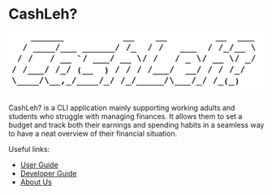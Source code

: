 # CashLeh?

![](./images/logo.png)

CashLeh? is a CLI application mainly supporting working adults and students who struggle with managing finances. 
It allows them to set a budget and track both their earnings and spending habits in a seamless way to have a
neat overview of their financial situation.

Useful links:
* [User Guide](UserGuide.md)
* [Developer Guide](DeveloperGuide.md)
* [About Us](AboutUs.md)
